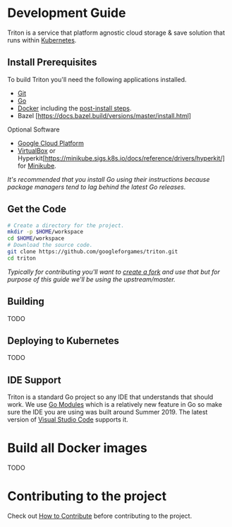 # Development Guide

Triton is a service that platform agnostic cloud storage & save solution that
runs within [Kubernetes](https://kubernetes.io).

## Install Prerequisites

To build Triton you'll need the following applications installed.

 * [Git](https://git-scm.com/downloads)
 * [Go](https://golang.org/doc/install)
 * [Docker](https://docs.docker.com/install/) including the
   [post-install steps](https://docs.docker.com/install/linux/linux-postinstall/).
 * Bazel [https://docs.bazel.build/versions/master/install.html]

Optional Software

 * [Google Cloud Platform](cloud.google.com)
 * [VirtualBox](https://www.virtualbox.org/wiki/Downloads) or 
   Hyperkit[https://minikube.sigs.k8s.io/docs/reference/drivers/hyperkit/] for
   [Minikube](https://kubernetes.io/docs/tasks/tools/install-minikube/).

*It's recommended that you install Go using their instructions because package
managers tend to lag behind the latest Go releases.*

## Get the Code

```bash
# Create a directory for the project.
mkdir -p $HOME/workspace
cd $HOME/workspace
# Download the source code.
git clone https://github.com/googleforgames/triton.git
cd triton 
```

*Typically for contributing you'll want to
[create a fork](https://help.github.com/en/articles/fork-a-repo) and use that
but for purpose of this guide we'll be using the upstream/master.*

## Building

TODO

## Deploying to Kubernetes

TODO

## IDE Support

Triton is a standard Go project so any IDE that understands that should
work. We use [Go Modules](https://github.com/golang/go/wiki/Modules) which is a
relatively new feature in Go so make sure the IDE you are using was built around
Summer 2019. The latest version of
[Visual Studio Code](https://code.visualstudio.com/download) supports it.

# Build all Docker images

TODO

# Contributing to the project

Check out [How to Contribute](contributing.md) before contributing to the project.

